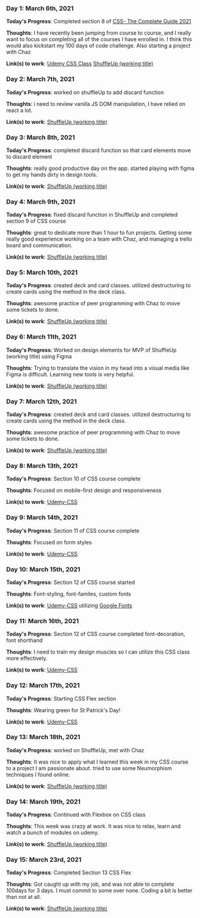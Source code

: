 <!-- # 100 Days Of Code - Log

### Day 0: February 30, 2016 (Example 1)
##### (delete me or comment me out)

**Today's Progress**: Fixed CSS, worked on canvas functionality for the app.

**Thoughts:** I really struggled with CSS, but, overall, I feel like I am slowly getting better at it. Canvas is still new for me, but I managed to figure out some basic functionality.

**Link to work:** [Calculator App](http://www.example.com) -->

### Day 1: March 6th, 2021

**Today's Progress**: Completed section 8 of [CSS- The Complete Guide 2021](https://www.udemy.com/course/css-the-complete-guide-incl-flexbox-grid-sass/)

**Thoughts**: I have recently been jumping from course to course, and I really want to focus on completing all of the courses I have enrolled in. I think this would also kickstart my 100 days of code challenge. Also starting a project with Chaz

**Link(s) to work**: [Udemy CSS Class](https://github.com/mikedichello/udemy-css)
[ShuffleUp (working title)](https://github.com/mikedichello/ShuffleUp)

### Day 2: March 7th, 2021

**Today's Progress**: worked on shuffleUp to add discard function

**Thoughts**: i need to review vanilla JS DOM manipulation, I have relied on react a lot.

**Link(s) to work**: [ShuffleUp (working title)](https://github.com/mikedichello/ShuffleUp)

### Day 3: March 8th, 2021

**Today's Progress**: completed discard function so that card elements move to discard element

**Thoughts**: really good productive day on the app. started playing with figma to get my hands dirty in design tools.

**Link(s) to work**: [ShuffleUp (working title)](https://github.com/mikedichello/ShuffleUp)

### Day 4: March 9th, 2021

**Today's Progress**: fixed discard function in ShuffleUp and completed section 9 of CSS course

**Thoughts**: great to dedicate more than 1 hour to fun projects. Getting some really good experience working on a team with Chaz, and managing a trello board and communication.

**Link(s) to work**: [ShuffleUp (working title)](https://github.com/mikedichello/ShuffleUp)

### Day 5: March 10th, 2021

**Today's Progress**: created deck and card classes. utilized destructuring to create cards using the method in the deck class.

**Thoughts**: awesome practice of peer programming with Chaz to move some tickets to done.

**Link(s) to work**: [ShuffleUp (working title)](https://github.com/mikedichello/ShuffleUp)

### Day 6: March 11th, 2021

**Today's Progress**: Worked on design elements for MVP of ShuffleUp (working title) using Figma

**Thoughts**: Trying to translate the vision in my head into a visual media like Figma is difficult. Learning new tools is very helpful.

**Link(s) to work**: [ShuffleUp (working title)](https://github.com/mikedichello/ShuffleUp)

### Day 7: March 12th, 2021

**Today's Progress**: created deck and card classes. utilized destructuring to create cards using the method in the deck class.

**Thoughts**: awesome practice of peer programming with Chaz to move some tickets to done.

**Link(s) to work**: [ShuffleUp (working title)](https://github.com/mikedichello/ShuffleUp)

### Day 8: March 13th, 2021

**Today's Progress**: Section 10 of CSS course complete

**Thoughts**: Focused on mobile-first design and responsiveness

**Link(s) to work**: [Udemy-CSS](https://github.com/mikedichello/udemy-css)

### Day 9: March 14th, 2021

**Today's Progress**: Section 11 of CSS course complete

**Thoughts**: Focused on form styles

**Link(s) to work**: [Udemy-CSS](https://github.com/mikedichello/udemy-css)

### Day 10: March 15th, 2021

**Today's Progress**: Section 12 of CSS course started

**Thoughts**: Font-styling, font-familes, custom fonts

**Link(s) to work**: [Udemy-CSS](https://github.com/mikedichello/udemy-css) utilizing [Google Fonts](https://fonts.google.com/)

### Day 11: March 16th, 2021

**Today's Progress**: Section 12 of CSS course completed font-decoration, font shorthand

**Thoughts**: I need to train my design muscles so I can utilize this CSS class more effectively.

**Link(s) to work**: [Udemy-CSS](https://github.com/mikedichello/udemy-css)

### Day 12: March 17th, 2021

**Today's Progress**: Starting CSS Flex section

**Thoughts**: Wearing green for St Patrick's Day!

**Link(s) to work**: [Udemy-CSS](https://github.com/mikedichello/udemy-css)

### Day 13: March 18th, 2021

**Today's Progress**: worked on ShuffleUp, met with Chaz

**Thoughts**: It was nice to apply what I learned this week in my CSS course to a project I am passionate about. tried to use some Neumorphism techniques I found online.

**Link(s) to work**: [ShuffleUp (working title)](https://github.com/mikedichello/ShuffleUp)

### Day 14: March 19th, 2021

**Today's Progress**: Continued with Flexbox on CSS class

**Thoughts**: This week was crazy at work. It was nice to relax, learn and watch a bunch of modules on udemy.

**Link(s) to work**: [ShuffleUp (working title)](https://github.com/mikedichello/ShuffleUp)

### Day 15: March 23rd, 2021

**Today's Progress**: Completed Section 13 CSS Flex

**Thoughts**: Got caught up with my job, and was not able to complete 100days for 3 days. I must commit to some over none. Coding a bit is better than not at all.

**Link(s) to work**: [ShuffleUp (working title)](https://github.com/mikedichello/ShuffleUp)
